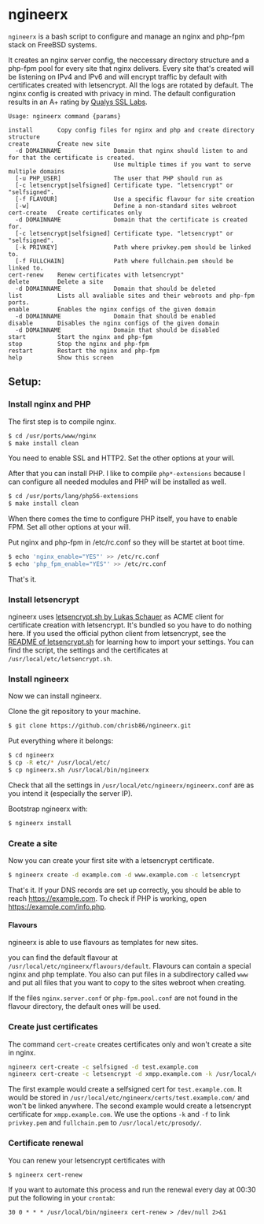 # ngineerx

``ngineerx`` is a bash script to configure and manage an nginx and php-fpm stack on FreeBSD systems.

It creates an nginx server config, the neccessary directory structure and a php-fpm pool for every site that nginx delivers. Every site that's created will be listening on IPv4 and IPv6 and will encrypt traffic by default with certificates created with letsencrypt. All the logs are rotated by default. The nginx config is created with privacy in mind. The default configuration results in an A+ rating by [Qualys SSL Labs](https://www.ssllabs.com/ssltest/).

```text
Usage: ngineerx command {params}

install       Copy config files for nginx and php and create directory structure
create        Create new site
  -d DOMAINNAME               Domain that nginx should listen to and for that the certificate is created.
                              Use multiple times if you want to serve multiple domains
  [-u PHP_USER]               The user that PHP should run as
  [-c letsencrypt|selfsigned] Certificate type. "letsencrypt" or "selfsigned".
  [-f FLAVOUR]                Use a specific flavour for site creation
  [-w]                        Define a non-standard sites webroot
cert-create   Create certificates only
  -d DOMAINNAME               Domain that the certificate is created for.
  [-c letsencrypt|selfsigned] Certificate type. "letsencrypt" or "selfsigned".
  [-k PRIVKEY]                Path where privkey.pem should be linked to.
  [-f FULLCHAIN]              Path where fullchain.pem should be linked to.
cert-renew    Renew certificates with letsencrypt"
delete        Delete a site
  -d DOMAINNAME               Domain that should be deleted
list          Lists all avaliable sites and their webroots and php-fpm ports.
enable        Enables the nginx configs of the given domain
  -d DOMAINNAME               Domain that should be enabled
disable       Disables the nginx configs of the given domain
  -d DOMAINNAME               Domain that should be disabled
start         Start the nginx and php-fpm
stop          Stop the nginx and php-fpm
restart       Restart the nginx and php-fpm
help          Show this screen
```

## Setup:

### Install nginx and PHP

The first step is to compile nginx.

```bash
$ cd /usr/ports/www/nginx
$ make install clean
```
You need to enable SSL and HTTP2. Set the other options at your will.

After that you can install PHP. I like to compile ``php*-extensions`` because I can configure all needed modules and PHP will be installed as well.
```bash
$ cd /usr/ports/lang/php56-extensions
$ make install clean
```

When there comes the time to configure PHP itself, you have to enable FPM. Set all other options at your will.

Put nginx and php-fpm in /etc/rc.conf so they will be startet at boot time.
```bash
$ echo 'nginx_enable="YES"' >> /etc/rc.conf
$ echo 'php_fpm_enable="YES"' >> /etc/rc.conf
```

That's it.

### Install letsencrypt

ngineerx uses [letsencrypt.sh by Lukas Schauer](https://github.com/lukas2511/letsencrypt.sh) as ACME client for certificate creation with letsencrypt. It's bundled so you have to do nothing here. If you used the official python client from letsencrypt, see the [README of letsencrypt.sh](https://github.com/lukas2511/letsencrypt.sh/blob/master/README.md) for learning how to import your settings. You can find the script, the settings and the certificates at ``/usr/local/etc/letsencrypt.sh``.

### Install ngineerx

Now we can install ngineerx.

Clone the git repository to your machine.

```bash
$ git clone https://github.com/chrisb86/ngineerx.git
```

Put everything where it belongs:

```bash
$ cd ngineerx
$ cp -R etc/* /usr/local/etc/
$ cp ngineerx.sh /usr/local/bin/ngineerx
```

Check that all the settings in ``/usr/local/etc/ngineerx/ngineerx.conf`` are as you intend it (especially the server IP).

Bootstrap ngineerx with:

```bash
$ ngineerx install
```

### Create a site

Now you can create your first site with a letsencrypt certificate.

```bash
$ ngineerx create -d example.com -d www.example.com -c letsencrypt
```

That's it. If your DNS records are set up correctly, you should be able to reach https://example.com. To check if PHP is working, open https://example.com/info.php.

#### Flavours

ngineerx is able to use flavours as templates for new sites.

you can find the default flavour at ``/usr/local/etc/ngineerx/flavours/default``. Flavours can contain a special nginx and php template. You also can put files in a subdirectory called ``www`` and put all files that you want to copy to the sites webroot when creating.

If the files ``nginx.server.conf`` or ``php-fpm.pool.conf`` are not found in the flavour directory, the default ones will be used.

### Create just certificates

The command ``cert-create`` creates certificates only and won't create a site in nginx.

```bash
ngineerx cert-create -c selfsigned -d test.example.com
ngineerx cert-create -c letsencrypt -d xmpp.example.com -k /usr/local/etc/prosody/privkey.pem -f /usr/local/etc/prosody/fullchain.pem
```

The first example would create a selfsigned cert for ``test.example.com``. It would be stored in ``/usr/local/etc/ngineerx/certs/test.example.com/`` and won't be linked anywhere.
The second example would create a letsencrypt certificate for ``xmpp.example.com``. We use the options ``-k`` and ``-f`` to link ``privkey.pem`` and ``fullchain.pem`` to ``/usr/local/etc/prosody/``.


### Certificate renewal

You can renew your letsencrypt certificates with
```bash
$ ngineerx cert-renew
```

If you want to automate this process and run the renewal every day at 00:30 put the following in your ``crontab``:

```cron
30 0 * * * /usr/local/bin/ngineerx cert-renew > /dev/null 2>&1
```

